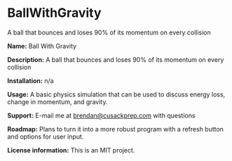 # BallWithGravity
A ball that bounces and loses 90% of its momentum on every collision

**Name:** Ball With Gravity

**Description:** A ball that bounces and loses 90% of its momentum on every collision

**Installation:** n/a

**Usage:** A basic physics simulation that can be used to discuss energy loss, change in momentum, and gravity. 

**Support:** E-mail me at brendan@cusackprep.com with questions

**Roadmap:** Plans to turn it into a more robust program with a refresh button and options for user input.

**License information:** This is an MIT project. 
